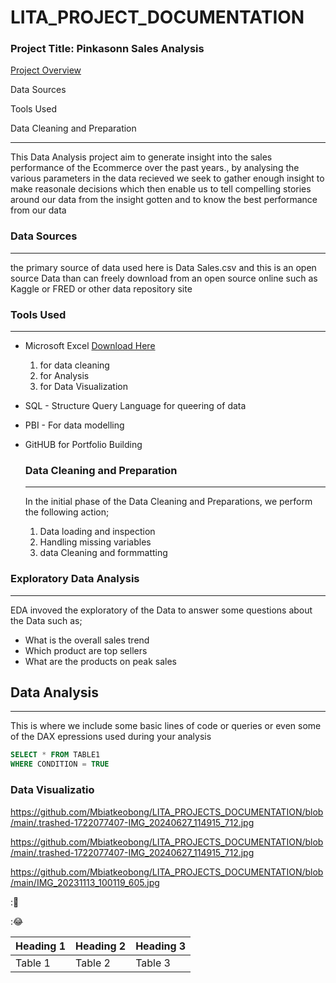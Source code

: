 # LITA_PROJECT_DOCUMENTATION

### Project Title: Pinkasonn Sales Analysis 

[Project Overview](#project-overview)
    
Data Sources
    
Tools Used
    
Data Cleaning and Preparation

---
This Data Analysis project aim to generate insight into the sales performance of the Ecommerce over the past years., by analysing the various parameters in the data recieved we seek to gather enough insight to make reasonale decisions which then enable us to tell compelling stories around our data from the insight gotten and to know the best performance from our data

### Data Sources
---
the primary source of data used here is Data Sales.csv and this is an open source Data than can freely download from an open source online such as Kaggle or FRED or other data repository site

### Tools Used
---
- Microsoft Excel [Download Here](https://www.microsoft.com)
  1. for data cleaning
  2. for Analysis
  3. for Data Visualization
    
- SQL - Structure Query Language for queering of data
- PBI - For data modelling
- GitHUB for Portfolio Building

  ### Data Cleaning and Preparation
  ---
  In the initial phase of the Data Cleaning and Preparations, we perform the following action;
   1. Data loading and inspection
   2. Handling missing variables
   3. data Cleaning and formmatting

### Exploratory Data Analysis
---
EDA invoved the exploratory of the Data to answer some questions about the Data such as;
-   What is the overall sales trend
-   Which product are top sellers
-   What are the products on peak sales
  
## Data Analysis
---
This is where we include some basic lines of code or queries or even some of the DAX epressions used during your analysis

```SQL
SELECT * FROM TABLE1
WHERE CONDITION = TRUE
```

### Data Visualizatio

https://github.com/Mbiatkeobong/LITA_PROJECTS_DOCUMENTATION/blob/main/.trashed-1722077407-IMG_20240627_114915_712.jpg



https://github.com/Mbiatkeobong/LITA_PROJECTS_DOCUMENTATION/blob/main/.trashed-1722077407-IMG_20240627_114915_712.jpg

https://github.com/Mbiatkeobong/LITA_PROJECTS_DOCUMENTATION/blob/main/IMG_20231113_100119_605.jpg


:💖

:😂

|Heading 1|Heading 2|Heading 3| 
|---------|---------|---------|
|Table 1  |Table   2|  Table 3|
